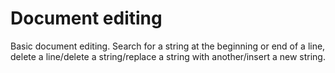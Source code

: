 # Document editing
Basic document editing. Search for a string at the beginning or end of a line, delete a line/delete a string/replace a string with another/insert a new string. 

